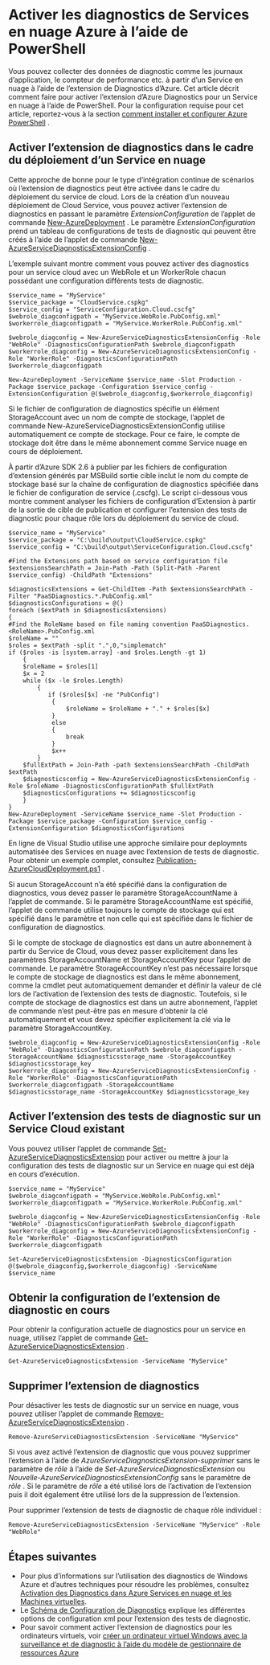 <properties
    pageTitle="Activer les diagnostics de Services en nuage à l’aide de PowerShell Azure | Microsoft Azure"
    description="Apprenez à activer les diagnostics pour les services en nuage à l’aide de PowerShell"
    services="cloud-services"
    documentationCenter=".net"
    authors="Thraka"
    manager="timlt"
    editor=""/>

<tags
    ms.service="cloud-services"
    ms.workload="tbd"
    ms.tgt_pltfrm="na"
    ms.devlang="dotnet"
    ms.topic="article"
    ms.date="09/06/2016"
    ms.author="adegeo"/>


# <a name="enable-diagnostics-in-azure-cloud-services-using-powershell"></a>Activer les diagnostics de Services en nuage Azure à l’aide de PowerShell

Vous pouvez collecter des données de diagnostic comme les journaux d’application, le compteur de performance etc. à partir d’un Service en nuage à l’aide de l’extension de Diagnostics d’Azure. Cet article décrit comment faire pour activer l’extension d’Azure Diagnostics pour un Service en nuage à l’aide de PowerShell.  Pour la configuration requise pour cet article, reportez-vous à la section [comment installer et configurer Azure PowerShell](../powershell-install-configure.md) .

## <a name="enable-diagnostics-extension-as-part-of-deploying-a-cloud-service"></a>Activer l’extension de diagnostics dans le cadre du déploiement d’un Service en nuage

Cette approche de bonne pour le type d’intégration continue de scénarios où l’extension de diagnostics peut être activée dans le cadre du déploiement du service de cloud. Lors de la création d’un nouveau déploiement de Cloud Service, vous pouvez activer l’extension de diagnostics en passant le paramètre *ExtensionConfiguration* de l’applet de commande [New-AzureDeployment](https://msdn.microsoft.com/library/azure/mt589089.aspx) . Le paramètre *ExtensionConfiguration* prend un tableau de configurations de tests de diagnostic qui peuvent être créés à l’aide de l’applet de commande [New-AzureServiceDiagnosticsExtensionConfig](https://msdn.microsoft.com/library/azure/mt589168.aspx) .

L’exemple suivant montre comment vous pouvez activer des diagnostics pour un service cloud avec un WebRole et un WorkerRole chacun possédant une configuration différents tests de diagnostic.

    $service_name = "MyService"
    $service_package = "CloudService.cspkg"
    $service_config = "ServiceConfiguration.Cloud.cscfg"
    $webrole_diagconfigpath = "MyService.WebRole.PubConfig.xml"
    $workerrole_diagconfigpath = "MyService.WorkerRole.PubConfig.xml"

    $webrole_diagconfig = New-AzureServiceDiagnosticsExtensionConfig -Role "WebRole" -DiagnosticsConfigurationPath $webrole_diagconfigpath
    $workerrole_diagconfig = New-AzureServiceDiagnosticsExtensionConfig -Role "WorkerRole" -DiagnosticsConfigurationPath $workerrole_diagconfigpath

    New-AzureDeployment -ServiceName $service_name -Slot Production -Package $service_package -Configuration $service_config -ExtensionConfiguration @($webrole_diagconfig,$workerrole_diagconfig)

Si le fichier de configuration de diagnostics spécifie un élément StorageAccount avec un nom de compte de stockage, l’applet de commande New-AzureServiceDiagnosticsExtensionConfig utilise automatiquement ce compte de stockage. Pour ce faire, le compte de stockage doit être dans le même abonnement comme Service nuage en cours de déploiement.

À partir d’Azure SDK 2.6 à publier par les fichiers de configuration d’extension générés par MSBuild sortie cible inclut le nom du compte de stockage basé sur la chaîne de configuration de diagnostics spécifiée dans le fichier de configuration de service (.cscfg). Le script ci-dessous vous montre comment analyser les fichiers de configuration d’Extension à partir de la sortie de cible de publication et configurer l’extension des tests de diagnostic pour chaque rôle lors du déploiement du service de cloud.

    $service_name = "MyService"
    $service_package = "C:\build\output\CloudService.cspkg"
    $service_config = "C:\build\output\ServiceConfiguration.Cloud.cscfg"

    #Find the Extensions path based on service configuration file
    $extensionsSearchPath = Join-Path -Path (Split-Path -Parent $service_config) -ChildPath "Extensions"

    $diagnosticsExtensions = Get-ChildItem -Path $extensionsSearchPath -Filter "PaaSDiagnostics.*.PubConfig.xml"
    $diagnosticsConfigurations = @()
    foreach ($extPath in $diagnosticsExtensions)
    {
    #Find the RoleName based on file naming convention PaaSDiagnostics.<RoleName>.PubConfig.xml
    $roleName = ""
    $roles = $extPath -split ".",0,"simplematch"
    if ($roles -is [system.array] -and $roles.Length -gt 1)
        {
        $roleName = $roles[1]
        $x = 2
        while ($x -le $roles.Length)
            {
               if ($roles[$x] -ne "PubConfig")
                {
                    $roleName = $roleName + "." + $roles[$x]
                }
                else
                {
                    break
                }
                $x++
            }
        $fullExtPath = Join-Path -path $extensionsSearchPath -ChildPath $extPath
        $diagnosticsconfig = New-AzureServiceDiagnosticsExtensionConfig -Role $roleName -DiagnosticsConfigurationPath $fullExtPath
        $diagnosticsConfigurations += $diagnosticsconfig
        }
    }
    New-AzureDeployment -ServiceName $service_name -Slot Production -Package $service_package -Configuration $service_config -ExtensionConfiguration $diagnosticsConfigurations

En ligne de Visual Studio utilise une approche similaire pour deploymnts automatisée des Services en nuage avec l’extension de tests de diagnostic. Pour obtenir un exemple complet, consultez [Publication-AzureCloudDeployment.ps1](https://github.com/Microsoft/vso-agent-tasks/blob/master/Tasks/AzureCloudPowerShellDeployment/Publish-AzureCloudDeployment.ps1) .

Si aucun StorageAccount n’a été spécifié dans la configuration de diagnostics, vous devez passer le paramètre StorageAccountName à l’applet de commande. Si le paramètre StorageAccountName est spécifié, l’applet de commande utilise toujours le compte de stockage qui est spécifié dans le paramètre et non celle qui est spécifiée dans le fichier de configuration de diagnostics.

Si le compte de stockage de diagnostics est dans un autre abonnement à partir du Service de Cloud, vous devez passer explicitement dans les paramètres StorageAccountName et StorageAccountKey pour l’applet de commande. Le paramètre StorageAccountKey n’est pas nécessaire lorsque le compte de stockage de diagnostics est dans le même abonnement, comme la cmdlet peut automatiquement demander et définir la valeur de clé lors de l’activation de l’extension des tests de diagnostic. Toutefois, si le compte de stockage de diagnostics est dans un autre abonnement, l’applet de commande n’est peut-être pas en mesure d’obtenir la clé automatiquement et vous devez spécifier explicitement la clé via le paramètre StorageAccountKey.

    $webrole_diagconfig = New-AzureServiceDiagnosticsExtensionConfig -Role "WebRole" -DiagnosticsConfigurationPath $webrole_diagconfigpath -StorageAccountName $diagnosticsstorage_name -StorageAccountKey $diagnosticsstorage_key
    $workerrole_diagconfig = New-AzureServiceDiagnosticsExtensionConfig -Role "WorkerRole" -DiagnosticsConfigurationPath $workerrole_diagconfigpath -StorageAccountName $diagnosticsstorage_name -StorageAccountKey $diagnosticsstorage_key


## <a name="enable-diagnostics-extension-on-an-existing-cloud-service"></a>Activer l’extension des tests de diagnostic sur un Service Cloud existant

Vous pouvez utiliser l’applet de commande [Set-AzureServiceDiagnosticsExtension](https://msdn.microsoft.com/library/azure/mt589140.aspx) pour activer ou mettre à jour la configuration des tests de diagnostic sur un Service en nuage qui est déjà en cours d’exécution.


    $service_name = "MyService"
    $webrole_diagconfigpath = "MyService.WebRole.PubConfig.xml"
    $workerrole_diagconfigpath = "MyService.WorkerRole.PubConfig.xml"

    $webrole_diagconfig = New-AzureServiceDiagnosticsExtensionConfig -Role "WebRole" -DiagnosticsConfigurationPath $webrole_diagconfigpath
    $workerrole_diagconfig = New-AzureServiceDiagnosticsExtensionConfig -Role "WorkerRole" -DiagnosticsConfigurationPath $workerrole_diagconfigpath

    Set-AzureServiceDiagnosticsExtension -DiagnosticsConfiguration @($webrole_diagconfig,$workerrole_diagconfig) -ServiceName $service_name


## <a name="get-current-diagnostics-extension-configuration"></a>Obtenir la configuration de l’extension de diagnostic en cours
Pour obtenir la configuration actuelle de diagnostics pour un service en nuage, utilisez l’applet de commande [Get-AzureServiceDiagnosticsExtension](https://msdn.microsoft.com/library/azure/mt589204.aspx) .

    Get-AzureServiceDiagnosticsExtension -ServiceName "MyService"

## <a name="remove-diagnostics-extension"></a>Supprimer l’extension de diagnostics
Pour désactiver les tests de diagnostic sur un service en nuage, vous pouvez utiliser l’applet de commande [Remove-AzureServiceDiagnosticsExtension](https://msdn.microsoft.com/library/azure/mt589183.aspx) .

    Remove-AzureServiceDiagnosticsExtension -ServiceName "MyService"

Si vous avez activé l’extension de diagnostic que vous pouvez supprimer l’extension à l’aide de *AzureServiceDiagnosticsExtension-supprimer* sans le paramètre de *rôle* à l’aide de *Set-AzureServiceDiagnosticsExtension* ou *Nouvelle-AzureServiceDiagnosticsExtensionConfig* sans le paramètre de *rôle* . Si le paramètre de *rôle* a été utilisé lors de l’activation de l’extension puis il doit également être utilisé lors de la suppression de l’extension.

Pour supprimer l’extension de tests de diagnostic de chaque rôle individuel :

    Remove-AzureServiceDiagnosticsExtension -ServiceName "MyService" -Role "WebRole"


## <a name="next-steps"></a>Étapes suivantes

- Pour plus d’informations sur l’utilisation des diagnostics de Windows Azure et d’autres techniques pour résoudre les problèmes, consultez [Activation des Diagnostics dans Azure Services en nuage et les Machines virtuelles](cloud-services-dotnet-diagnostics.md).
- Le [Schéma de Configuration de Diagnostics](https://msdn.microsoft.com/library/azure/dn782207.aspx) explique les différentes options de configuration xml pour l’extension des tests de diagnostic.
- Pour savoir comment activer l’extension de diagnostics pour les ordinateurs virtuels, voir [créer un ordinateur virtuel Windows avec la surveillance et de diagnostic à l’aide du modèle de gestionnaire de ressources Azure](../virtual-machines/virtual-machines-windows-extensions-diagnostics-template.md)  
